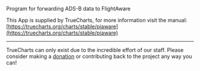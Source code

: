 Program for forwarding ADS-B data to FlightAware

This App is supplied by TrueCharts, for more information visit the manual: [https://truecharts.org/charts/stable/piaware](https://truecharts.org/charts/stable/piaware)

---

TrueCharts can only exist due to the incredible effort of our staff.
Please consider making a [donation](https://truecharts.org/about/sponsor) or contributing back to the project any way you can!
